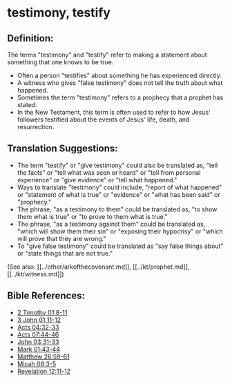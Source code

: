 # testimony, testify #

## Definition: ##

The terms "testimony" and "testify" refer to making a statement about something that one knows to be true.

* Often a person "testifies" about something he has experienced directly.
* A witness who gives "false testimony" does not tell the truth about what happened.
* Sometimes the term "testimony" refers to a prophecy that a prophet has stated.
* In the New Testament, this term is often used to refer to how Jesus' followers testified about the events of Jesus' life, death, and resurrection.

## Translation Suggestions: ##

* The term "testify" or "give testimony" could also be translated as, "tell the facts" or "tell what was seen or heard" or "tell from personal experience" or "give evidence" or "tell what happened."
* Ways to translate "testimony" could include, "report of what happened" or "statement of what is true" or "evidence" or "what has been said" or "prophecy."
* The phrase, "as a testimony to them" could be translated as, "to show them what is true" or "to prove to them what is true."
* The phrase, "as a testimony against them" could be translated as, "which will show them their sin" or "exposing their hypocrisy" or "which will prove that they are wrong."
* To "give false testimony" could be translated as "say false things about" or "state things that are not true."

(See also: [[../other/arkofthecovenant.md]], [[../kt/prophet.md]], [[../kt/witness.md]])

## Bible References: ##

* [2 Timothy 01:8-11](en/tn/2ti/help/01/08)
* [3 John 01:11-12](en/tn/3jn/help/01/11)
* [Acts 04:32-33](en/tn/act/help/04/32)
* [Acts 07:44-46](en/tn/act/help/07/44)
* [John 03:31-33](en/tn/jhn/help/03/31)
* [Mark 01:43-44](en/tn/mrk/help/01/43)
* [Matthew 26:59-61](en/tn/mat/help/26/59)
* [Micah 06:3-5](en/tn/mic/help/06/03)
* [Revelation 12:11-12](en/tn/rev/help/12/11)